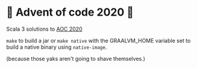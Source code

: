 # 🎄 Advent of code 2020 🎄

Scala 3 solutions to [AOC 2020](https://adventofcode.com/2020/)

`make` to build a jar or `make native` with the GRAALVM_HOME variable set to build a native binary
using `native-image`.

(because those yaks aren't going to shave themselves.)
